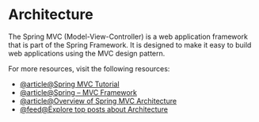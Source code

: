 # Architecture

The Spring MVC (Model-View-Controller) is a web application framework that is part of the Spring Framework. It is designed to make it easy to build web applications using the MVC design pattern.

For more resources, visit the following resources:

- [@article@Spring MVC Tutorial](https://www.javatpoint.com/spring-mvc-tutorial)
- [@article@Spring – MVC Framework](https://www.geeksforgeeks.org/spring-mvc-framework/)
- [@article@Overview of Spring MVC Architecture](https://terasolunaorg.github.io/guideline/1.0.1.RELEASE/en/Overview/SpringMVCOverview.html)
- [@feed@Explore top posts about Architecture](https://app.daily.dev/tags/architecture?ref=roadmapsh)
